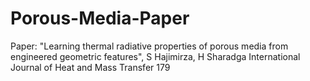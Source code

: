 # Porous-Media-Paper
Paper:
"Learning thermal radiative properties of porous media from engineered geometric features", 
S Hajimirza, H Sharadga
International Journal of Heat and Mass Transfer 179
